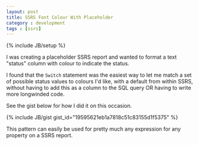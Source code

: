 ```yaml
---
layout: post
title: SSRS Font Colour With Placeholder
category : development
tags : [ssrs]
---
```

{% include JB/setup %}

I was creating a placeholder SSRS report and wanted to format a text "status" column with colour to indicate the status.

I found that the `Switch` statement was the easiest way to let me match a set of possible status values to colours I'd like, with a default from within SSRS, without having to add this as a column to the SQL query OR having to write more longwinded code.

See the gist below for how I did it on this occasion.

{% include JB/gist gist_id="19595621eb1a7818c51c83155d1f5375" %}

This pattern can easily be used for pretty much any expression for any property on a SSRS report.
